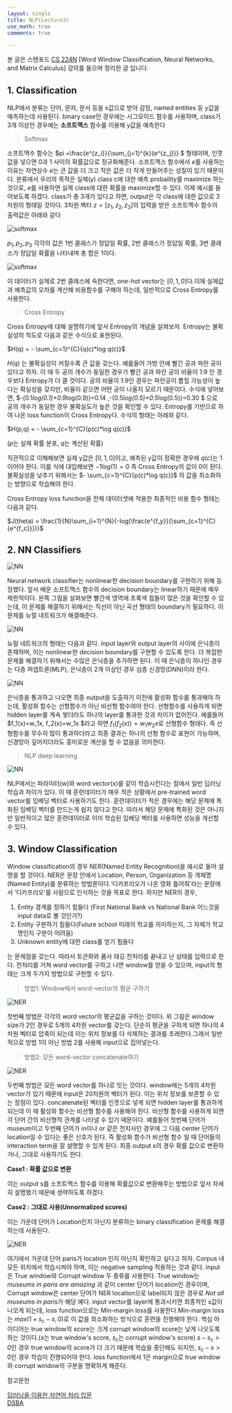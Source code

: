 ```yaml
--- 
layout: single
title: NLP(Lecture3)
use_math: true
comments: true

---
```


본 글은 스탠포드 [CS 224N](https://web.stanford.edu/class/archive/cs/cs224n/cs224n.1194/) [Word Window Classification, Neural Networks, and Matrix Calculus] 강의를 들으며 정리한 글 입니다.






## 1. Classification
NLP에서 분류는 단어, 문자, 문서 등을 x값으로 받아 감정, named entities 등 y값을 예측하는데 사용된다. binary case인 경우에는 시그모이드 함수를 사용하며, class가 3개 이상인 경우에는 **소프트맥스** 함수를 이용해 y값을 예측한다

> Softmax

소프트맥수 함수는 $pi =\frac{e^{z_i}}{\sum_{j=1}^{k}{e^{z_j}}}   $ 형태이며, 인풋값을 넣으면 0과 1 사이의 확률값으로 정규화해준다. 소프트맥스 함수에서 $e$를 사용하는 이유는 자연상수 $e$는 큰 값을 더 크고 작은 값은 더 작게 만들어주는 성질이 있기 때문이다. 분류에서 우리의 목적은 실제(y) class c에 대한 예측 probaility를 maximize 하는 것으로, $e$를 사용하면 실제 class에 대한 확률을 maximize할 수 있다. 이제 예시를 들어보도록 하겠다. class가 총 3개가 있다고 하면, output은 각 class에 대한 값으로 3차원의 형태일 것이다. 3차원 벡터 $z=[z_1,z_2,z_3]$의 입력을 받은 소프트맥수 함수의 출력값은 아래와 같다 

![softmax](http://whdbfla6.github.io/assets/images/nlp3-1.JPG)

$p_1,p_2,p_3$ 각각의 값은 1번 클래스가 정답일 확률, 2번 클래스가 정답일 확률, 3번 클래스가 정답일 확률을 나타내며 총 합은 1이다. 

![softmax](http://whdbfla6.github.io/assets/images/nlp3-2.JPG)

이 데이터가 실제로 2번 클래스에 속한다면, one-hot vector는 $[0,1,0]$다.이제 실제값과 예측값의 오차를 계산해 비용함수를 구해야 하는데, 일반적으로 Cross Entropy를 사용한다.

> Cross Entropy 

Cross Entropy에 대해 설명하기에 앞서 Entropy의 개념을 살펴보자. Entropy는 불확실성의 척도로 다음과 같은 수식으로 표현된다. 

$H(q) = - \sum_{c=1}^{C}{q(c)*log  q(c)}$ 


$H(q)$ 는 불확실성이 커질수록 큰 값을 갖는다. 예를들어 가방 안에 빨간 공과 파란 공이 있다고 하자. 이 때 두 공의 개수가 동일한 경우가 빨간 공과 파란 공의 비율이 1:9 인 경우보다 Entropy가 더 클 것이다. 공의 비율이 1:9인 경우는 파란공이 뽑힐 가능성이 높다는 확실성을 갖지만, 비율이 같으면 어떤 공이 나올지 모르기 때문이다. 수식에 넣어보면, $-(0.1*log(0.1)+0.9*log(0.9))=0.14 ,-(0.5*log(0.5)+0.5*log(0.5))=0.30 $ 으로 공의 개수가 동일한 경우 불확실도가 높은 것을 확인할 수 있다. Entropy를 기반으로 하여 나온 loss function이 Cross Entropy다. 수식의 형태는 아래와 같다. 

$H(p,q) = - \sum_{c=1}^{C}{p(c)*log  q(c)}$ 

($p$는 실제 확률 분포, $q$는 계산된 확률)

직관적으로 이해해보면 실제 y값은 $[0,1,0]$이고, 예측된 y값이 정확한 경우에 $q(c)$는 1이어야 한다. 이를 식에 대입해보면 $-1log(1) = 0$ 즉 Cross Entropy의 값이 0이 된다. 불확실성을 낮추기 위해서는 $- \sum_{c=1}^{C}{p(c)*log  q(c)}$ 의 값을 최소화하는 방향으로 학습해야 한다. 

Cross Entropy loss function을 전체 데이터셋에 적용한 최종적인 비용 함수 형태는 다음과 같다.

$J(theta) =  \frac{1}{N}\sum_{i=1}^{N}{-log(\frac{e^{f_y}}{\sum_{c=1}^{C}{e^{f_c}}})}$

## 2. NN Classifiers

![NN](http://whdbfla6.github.io/assets/images/nlp3-3.JPG)

Neural network classifier는 nonlinear한 decision boundary를 구현하기 위해 등장했다. 앞서 배운 소프트맥스 함수의 decision boundary는 linear하기 때문에 매우 제한적이다. 왼쪽 그림을 살펴보면 빨간색 영역에 초록색 점들이 많은 것을 확인할 수 있는데, 이 문제를 해결하기 위해서는 직선이 아닌 곡선 형태의 boundary가 필요하다. 이 문제를 뉴럴 네트워크가 해결해준다. 

![NN](http://whdbfla6.github.io/assets/images/nlp3-4.JPG)

뉴럴 네트워크의 형태는 다음과 같다. input layer와 output layer의 사이에 은닉층이 존재하며, 이는 nonlinear한 decision boundary를 구현할 수 있도록 한다. 더 복잡한 문제를 해결하기 위해서는 수많은 은닉층을 추가하면 된다. 이 때 은닉층이 하나인 경우는 다층 퍼셉트론(MLP), 은닉층이 2개 이상인 경우 심층 신경망(DNN)이라 한다.

![NN](http://whdbfla6.github.io/assets/images/nlp3-5.JPG)

은닉층을 통과하고 나오면 최종 output을 도출하기 이전에 활성화 함수를 통과해야 하는데, 활성화 함수는 선형함수가 아닌 비선형 함수여야 한다. 선형함수를 사용하게 되면 hidden layer를 계속 쌓더라도 하나의 layer를 통과한 것과 차이가 없어진다. 예를들어 $f_1(x)=w_1x, f_2(x)=w_1x $라고 하면 $f_1(f_2(x))=w_1w_2x$로 선형함수 형태다. 즉 선형함수를 무수히 많이 통과하더라고 최종 결과는 하나의 선형 함수로 표현이 가능하며, 신경망이 깊어지더라도 흥미로운 계산을 할 수 없음을 의미한다.  

> NLP deep learning

![NN](http://whdbfla6.github.io/assets/images/nlp3-6.JPG)

NLP에서는 파라미터(w)와 word vector(x)를 같이 학습시킨다는 점에서 일반 딥러닝 학습과 차이가 있다. 이 때 훈련데이터가 매우 적은 상황에서 pre-trained word vector를 임베딩 벡터로 사용하기도 한다. 훈련데이터가 적은 경우에는 해당 문제에 특화된 임베딩 벡터를 만드는게 쉽지 않다고 한다. 따라서 해당 문제에 특화된 것은 아니지만 일반적이고 많은 훈련데이터로 이미 학습된 임베딩 벡터를 사용하면 성능을 개선할 수 있다.

## 3. Window Classification
Window classification의 경우 NER(Named Entity Recognition)을 예시로 들어 설명을 할 것이다. NER은 문장 안에서 Location, Person, Organization 등 개체명(Named Entity)를 분류하는 방법론이다.‘디카프리오가 나온 영화 틀어줘’라는 문장에서 ‘디카프리오’를 사람으로 인식하는 것을 목표로 한다. 하지만 NER의 경우,<br/>
1. Entity 경계를 정하기 힘들다
(First National Bank vs National Bank 어느것을 input data로 볼 것인가?) <br/>
2. Entity 구분하기 힘들다(Future school 미래의 학교를 의미하는지, 그 자체가 학교명인지 구분이 어려움)<br/>
3. Unknown entity에 대한 class를 얻기 힘들다

는 문제점을 갖는다. 따라서 토큰화와 품사 태깅 전처리를 끝내고 난 상태를 입력으로 한다. 전처리를 거쳐 word vector를 구하고 나면 window를 얻을 수 있으며, input의 형태는 크게 두가지 방법으로 구현할 수 있다. 

> 방법1: Window에서 word-vector의 평균 구하기

![NER](http://whdbfla6.github.io/assets/images/nlp3-7.JPG)

첫번째 방법은 각각의 word vector의 평균값을 구하는 것이다. 위 그림은 window size가 2인 경우로 5개의 4차원 vector를 갖는다. 단순히 평균을 구하게 되면 하나의 4차원 벡터로 압축이 되는데 이는 위치 정보를 다 삭제하는 결과를 초래한다.그래서 일반적으로 방법 1이 아닌 방법 2를 사용해 input으로 집어넣는다. 

> 방법2: 모든 word-vector concatenate하기

![NER](http://whdbfla6.github.io/assets/images/nlp3-8.JPG)

두번째 방법은 모든 word vector를 하나로 잇는 것이다. window에는 5개의 4차원 vector가 있기 때문에 input은 20차원의 벡터가 된다. 이는 위치 정보를 보존할 수 있는 장점이 있다. concatenate된 벡터를 인풋으로 넣게 되면 hidden layer를 통과하게 되는데 이 때 활성화 함수는 비선형 함수를 사용해야 한다. 비선형 함수를 사용하게 되면 각 단어 간의 비선형적 관계를 나타낼 수 있기 때문이다. 예를들어 첫번째 단어가 museum이고 두번째 단어가 in이나 or 같은 전치사인 경우에 그 다음 center 단어가 location일 수 있다는 좋은 신호가 된다. 즉 활성화 함수가 비선형 함수 일 때 단어들의 interaction term을 잘 설명할 수 있게 된다. 최종 output s의 경우 확률 값으로 변환하거나, 그대로 사용하기도 한다. 


**Case1 : 확률 값으로 변환**

이는 output s를 소프트맥스 함수를 이용해 확률값으로 변환해주는 방법으로 앞서 자세히 설명했기 때문에 생략하도록 하겠다.

**Case2 : 그대로 사용(Unnormalized scores)**

이는 가운데 단어가 Location인지 아닌지 분류하는 binary classification 문제를 해결하는데 사용된다. 

![NER](http://whdbfla6.github.io/assets/images/nlp3-9.JPG)

여기에서 가운데 단어 paris가 location 인지 아닌지 확인하고 싶다고 하자. Corpus 내 모든 위치에서 학습시켜야 하며, 이는 negative sampling 적용하는 것과 같다. input은 True window와 Corrupt window 두 종류를 사용한다. True window는 *museums in paris are amazing* 과 같이 center 단어가 location인 경우이며, Corrupt window은 center 단어가 NER location으로 label되지 않은 경우로 *Not all museums in paris*가 해당 예다. input vector를 layer에 통과시키면 최종적인 s값이 나오게 되는데, loss function으로는 Min-margin loss를 사용한다.Min-margin loss는 $max(1+s_c-s,0)$로 이 값을 최소화하는 방식으로 훈련을 진행해야 한다. 핵심 아이디어는 true window의 score는 크게 corrupt window의 score는 낮게 나오도록 하는 것이다.($s$는 true window's score, $s_c$는 corrupt window's score) $s-s_c>0$인 경우 true window의 score가 더 크기 때문에 학습을 중단해도 되지만, $s_c-s>0$인 경우 학습이 진행되어야 한다. loss function에서 1은 margin으로 true window와 corrupt window의 구분을 명확하게 해준다.



















참고문헌<br/>

[딥러닝을 이용한 자연어 처리 입문](https://wikidocs.net/35476)<br/>
[DSBA](http://dsba.korea.ac.kr/seminar/?category1=Lecture%20Review&mod=document&pageid=1&uid=42)
